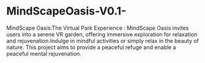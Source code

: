 # MindScapeOasis-V0.1-
MindScape Oasis:The Virtual Park Experience : MindScape Oasis invites users into a serene VR garden, offering immersive exploration for relaxation and rejuvenation.Indulge in mindful activities or simply relax in the beauty of nature. This project aims to provide a peaceful refuge and enable a peaceful mental rejuvenation.
